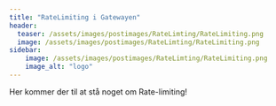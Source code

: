 ```yaml
---
title: "RateLimiting i Gatewayen"
header:
  teaser: /assets/images/postimages/RateLimting/RateLimiting.png
  image: /assets/images/postimages/RateLimting/RateLimiting.png
sidebar:
    image: /assets/images/postimages/RateLimting/RateLimiting.png
    image_alt: "logo"
---
```

<p style="text-align: justify; hyphens: auto;">
Her kommer der til at stå noget om Rate-limiting!
</p>